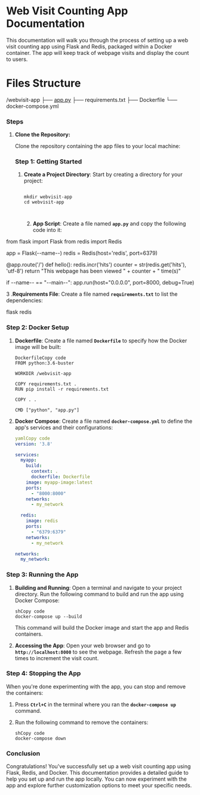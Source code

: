 # Web Visit Counting App Documentation

This documentation will walk you through the process of setting up a web visit counting app using Flask and Redis, packaged within a Docker container. The app will keep track of webpage visits and display the count to users.

# ****Files Structure****

/webvisit-app
├── [app.py](http://app.py/)
├── requirements.txt
├── Dockerfile
└── docker-compose.yml

### **Steps**

1. **Clone the Repository:**
    
    Clone the repository containing the app files to your local machine:
    
    [](https://github.com/Safeervs7/awesome-compose/blob/master/flask-redis/app.py)
    
    ### **Step 1: Getting Started**
    
    1. **Create a Project Directory**: Start by creating a directory for your project:
        
        ```
        
        mkdir webvisit-app
        cd webvisit-app
                                                                                                      
                                                                                                                          
        ```
        

        2.  **App Script**: Create a file named **`app.py`** and copy the following code into it:

from flask import Flask
from redis import Redis

app = Flask(--name--)
redis = Redis(host='redis', port=6379)

@app.route('/')
def hello():
redis.incr('hits')
counter = str(redis.get('hits'), 'utf-8')
return "This webpage has been viewed " + counter + " time(s)"

if --name-- == "--main--":
app.run(host="0.0.0.0", port=8000, debug=True)

3 .**Requirements File**: Create a file named **`requirements.txt`** to list the dependencies:

flask
redis

### **Step 2: Docker Setup**

1. **Dockerfile**: Create a file named **`Dockerfile`** to specify how the Docker image will be built:
    
    ```
    DockerfileCopy code
    FROM python:3.6-buster
    
    WORKDIR /webvisit-app
    
    COPY requirements.txt .
    RUN pip install -r requirements.txt
    
    COPY . .
    
    CMD ["python", "app.py"]
    
    ```
    
2. **Docker Compose**: Create a file named **`docker-compose.yml`** to define the app's services and their configurations:
    
    ```yaml
    yamlCopy code
    version: '3.8'
    
    services:
      myapp:
        build:
          context: .
          dockerfile: Dockerfile
        image: myapp-image:latest
        ports:
          - "8000:8000"
        networks:
          - my_network
    
      redis:
        image: redis
        ports:
          - "6379:6379"
        networks:
          - my_network
    
    networks:
      my_network:
    
    ```
    

### **Step 3: Running the App**

1. **Building and Running**: Open a terminal and navigate to your project directory. Run the following command to build and run the app using Docker Compose:
    
    ```
    shCopy code
    docker-compose up --build
    
    ```
    
    This command will build the Docker image and start the app and Redis containers.
    
2. **Accessing the App**: Open your web browser and go to **`http://localhost:8000`** to see the webpage. Refresh the page a few times to increment the visit count.

### **Step 4: Stopping the App**

When you're done experimenting with the app, you can stop and remove the containers:

1. Press **`Ctrl+C`** in the terminal where you ran the **`docker-compose up`** command.
2. Run the following command to remove the containers:
    
    ```
    shCopy code
    docker-compose down
    
    ```
    

### **Conclusion**

Congratulations! You've successfully set up a web visit counting app using Flask, Redis, and Docker. This documentation provides a detailed guide to help you set up and run the app locally. You can now experiment with the app and explore further customization options to meet your specific needs.
